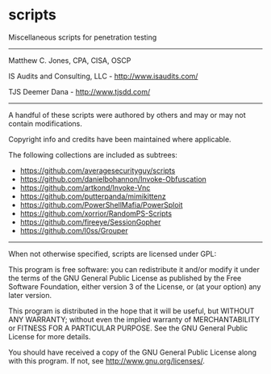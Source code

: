 scripts
=======

Miscellaneous scripts for penetration testing

-------------------------------------------------------------------------------

Matthew C. Jones, CPA, CISA, OSCP

IS Audits and Consulting, LLC - <http://www.isaudits.com/>

TJS Deemer Dana - <http://www.tjsdd.com/>

-------------------------------------------------------------------------------

A handful of these scripts were authored by others and may or may not contain 
modifications. 

Copyright info and credits have been maintained where applicable.

The following collections are included as subtrees:
- https://github.com/averagesecurityguy/scripts
- https://github.com/danielbohannon/Invoke-Obfuscation
- https://github.com/artkond/Invoke-Vnc
- https://github.com/putterpanda/mimikittenz
- https://github.com/PowerShellMafia/PowerSploit
- https://github.com/xorrior/RandomPS-Scripts
- https://github.com/fireeye/SessionGopher
- https://github.com/l0ss/Grouper

-------------------------------------------------------------------------------

When not otherwise specified, scripts are licensed under GPL:

This program is free software: you can redistribute it and/or modify it under 
the terms of the GNU General Public License as published by the Free Software 
Foundation, either version 3 of the License, or (at your option) any later 
version.

This program is distributed in the hope that it will be useful, but WITHOUT ANY 
WARRANTY; without even the implied warranty of MERCHANTABILITY or FITNESS FOR A 
PARTICULAR PURPOSE. See the GNU General Public License for more details.

You should have received a copy of the GNU General Public License along with 
this program. If not, see <http://www.gnu.org/licenses/>.